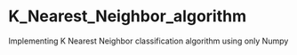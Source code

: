 # K_Nearest_Neighbor_algorithm
Implementing K Nearest Neighbor classification algorithm using only Numpy
